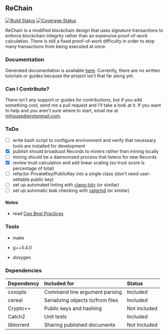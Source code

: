 ## ReChain

[![Build Status](https://travis-ci.org/mjhouse/rechain.svg?branch=master)](https://travis-ci.org/mjhouse/rechain)
[![Coverage Status](https://coveralls.io/repos/github/mjhouse/rechain/badge.svg?branch=master)](https://coveralls.io/github/mjhouse/rechain?branch=master)

ReChain is a modified blockchain design that uses signature transactions to enforce blockchain
integrity rather than an expensive proof-of-work calculation. There is still a fixed
proof-of-work difficulty in order to stop many transactions from being executed at once.

### Documentation

Generated documentation is available [here](https://mjhouse.github.io/rechain/). Currently,
there are no written tutorials or guides because the project isn't that far along yet.

### Can I Contribute?

There isn't any support or guides for contributions, but if you add something cool, send me a pull request and I'll take a look at it. If you want to help and you aren't sure where to start, email me at mjhouse@protonmail.com.


### ToDo

- [ ] write bash script to configure environment and verify that necessary tools are installed for development
- [X] publish should broadcast Records to miners rather than mining locally
- [ ] mining should be a daemonized process that listens for new Records
- [X] review trust calculation and add linear scaling (so trust score is percentage of total)
- [ ] refactor PrivateKey/PublicKey into a single class (don't need user-settable public key)
- [ ] set up automated linting with [clang-tidy](http://clang.llvm.org/extra/clang-tidy/) (or similar)
- [ ] set up automatic leak checking with [valgrind](http://valgrind.org/) (or similar)

#### Notes

* read [Cpp Best Practices](https://www.gitbook.com/book/lefticus/cpp-best-practices/details)

### Tools

* make

* g++5.4.0

* doxygen

### Dependencies

| Dependency		    | Included for		                    | Status       |
|:----------------------|:--------------------------------------|:-------------|
| cxxopts               | Command line argument parsing         | Included     |
| cereal                | Serializing objects to/from files     | Included     |
| Crypto++              | Public keys and hashing               | Not included |
| Catch2                | Unit tests                            | Included     |
| libtorrent            | Sharing published documents           | Not Included |
